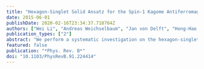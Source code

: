 ```yaml
---
title: "Hexagon-Singlet Solid Ansatz for the Spin-1 Kagome Antiferromagnet"
date: 2015-06-01
publishDate: 2020-02-16T23:34:37.718764Z
authors: ["Wei Li", "Andreas Weichselbaum", "Jan von Delft", "Hong-Hao Tu"]
publication_types: ["2"]
abstract: "We perform a systematic investigation on the hexagon-singlet solid (HSS) states, which are a class of spin liquid candidates for the spin-1 kagome antiferromagnet. With the Schwinger boson representation, we show that all HSS states have exponentially decaying correlations and can be interpreted as a (special) subset of the resonating Affleck-Kennedy-Lieb-Tasaki (AKLT) loop states. We provide a compact tensor network representation of the HSS states, with which we are able to calculate physical observables efficiently. We find that the HSS states have vanishing topological entanglement entropy, suggesting the absence of intrinsic topological order. We also employ the HSS states to perform a variational study of the spin-1 kagome Heisenberg antiferromagnetic model. When we use a restricted HSS ansatz preserving lattice symmetry, the best variational energy per site is found to be e0=-1.3600. In contrast, when allowing lattice symmetry breaking, we find a trimerized simplex valence-bond crystal with a lower energy, e0=-1.3871."
featured: false
publication: "*Phys. Rev. B*"
doi: "10.1103/PhysRevB.91.224414"
---
```


